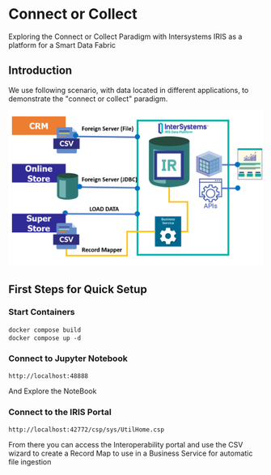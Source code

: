 
# Connect or Collect 

Exploring the Connect or Collect Paradigm with Intersystems IRIS as a platform for a Smart Data Fabric

## Introduction

We use following scenario, with data located in different applications, to demonstrate the "connect or collect" paradigm.

<img src="data/notebooks/img/scenario.png">



## First Steps for Quick Setup


### Start Containers

```
docker compose build
docker compose up -d
```

### Connect to Jupyter Notebook

```
http://localhost:48888
```
And Explore the NoteBook

### Connect to the IRIS Portal

```
http://localhost:42772/csp/sys/UtilHome.csp
```

From there you can access the Interoperability portal and use the CSV wizard to create a Record Map to use in a Business Service for automatic file ingestion

